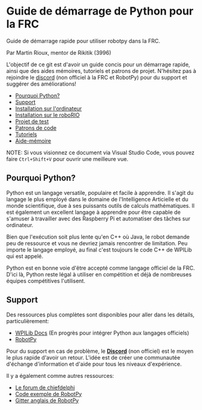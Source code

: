 # Guide de démarrage de Python pour la FRC
Guide de démarrage rapide pour utiliser robotpy dans la FRC.

Par Martin Rioux, mentor de Rikitik (3996)

L'objectif de ce git est d'avoir un guide concis pour un démarrage rapide, ainsi que des aides mémoires, tutoriels et patrons de projet. N'hésitez pas à rejoindre le [discord](https://discord.gg/FWm2rZQWXE) (non officiel à la FRC et RobotPy) pour du support et suggérer des améliorations!

- [Pourquoi Python?](#pourquoi-python)
- [Support](#support)
- [Installation sur l'ordinateur](/installation_ordinateur.md)
- [Installation sur le roboRIO](/installation_roborio.md)
- [Projet de test](/patrons/projet_de_test/README.md)
- [Patrons de code](/patrons/README.md)
- [Tutoriels](/tutoriels/README.md)
- [Aide-mémoire](/tutoriels/aide_memoire.md)

NOTE: Si vous visionnez ce document via Visual Studio Code, vous pouvez faire `Ctrl+Shift+V` pour ouvrir une meilleure vue.

## Pourquoi Python?
Python est un langage versatile, populaire et facile à apprendre. Il s'agit du langage le plus employé dans le domaine de l'Intelligence Articielle et du monde scientifique, due à ses puissants outils de calculs mathématiques. Il est également un excellent langage à apprendre pour être capable de s'amuser à travailler avec des Raspberry Pi et automatiser des tâches sur ordinateur.

Bien que l'exécution soit plus lente qu'en C++ où Java, le robot demande peu de ressource et vous ne devriez jamais rencontrer de limitation. Peu importe le langage employé, au final c'est toujours le code C++ de WPILib qui est appelé.

Python est en bonne voie d'être accepté comme langage officiel de la FRC. D'ici là, Python reste légal à utiliser en compétition et déjà de nombreuses équipes compétitives l'utilisent.

## Support

Des ressources plus complètes sont disponibles pour aller dans les détails, particulièrement:

- [WPILib Docs](https://docs.wpilib.org/fr/stable/) (En progrès pour intégrer Python aux langages officiels)
- [RobotPy](https://robotpy.readthedocs.io/en/stable/)

Pour du support en cas de problème, le [**Discord**](https://discord.gg/FWm2rZQWXE) (non officiel) est le moyen le plus rapide d'avoir un retour. L'idée est de créer une communautée d'échange d'information et d'aide pour tous les niveaux d'expérience.

Il y a également comme autres ressources:

- [Le forum de chiefdelphi](https://www.chiefdelphi.com/c/technical/python/77)
- [Code exemple de RobotPy](https://github.com/robotpy/examples)
- [Gitter anglais de RobotPy](https://matrix.to/#/#robotpy_robotpy-wpilib:gitter.im)

